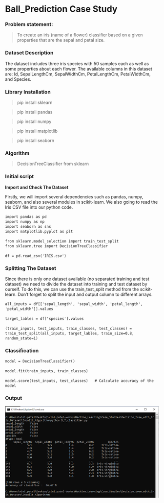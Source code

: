# Ball_Prediction Case Study

### Problem statement:

> To create an iris (name of a flower) classifier based on a given properties that are the sepal and petal size.

### Dataset Description

The dataset includes three iris species with 50 samples each as well as some properties about each flower. The available columns in this dataset are: Id, SepalLengthCm, SepalWidthCm, PetalLengthCm, PetalWidthCm, and Species.

### Library Installation

> pip install sklearn

> pip install pandas

> pip install numpy

> pip install matplotlib

> pip install seaborn

### Algorithm

> DecisionTreeClassifier from sklearn

### Initial script

**Import and Check The Dataset**

Firstly, we will import several dependencies such as pandas, numpy, seaborn, and also several modules in scikit-learn. We also going to read the Iris CSV file into our python code.

```
import pandas as pd
import numpy as np
import seaborn as sns
import matplotlib.pyplot as plt

from sklearn.model_selection import train_test_split
from sklearn.tree import DecisionTreeClassifier

df = pd.read_csv('IRIS.csv')
```

### Splitting The Dataset
Since there is only one dataset available (no separated training and test dataset) we need to divide the dataset into training and test dataset by ourself. To do this, we can use the train_test_split method from the scikit-learn. Don’t forget to split the input and output column to different arrays.

```
all_inputs = df[['sepal_length', 'sepal_width', 'petal_length', 'petal_width']].values

target_lables = df['species'].values

(train_inputs, test_inputs, train_classes, test_classes) = train_test_split(all_inputs, target_lables, train_size=0.8, random_state=1)

```

### Classification
```
model = DecisionTreeClassifier()
​
model.fit(train_inputs, train_classes)
​
model.score(test_inputs, test_classes)   # Calculate accuracy of the model
```

### Output

![](Output.PNG)

